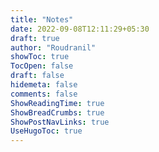 ```yaml
---
title: "Notes"
date: 2022-09-08T12:11:29+05:30
draft: true
author: "Roudranil"
showToc: true
TocOpen: false
draft: false
hidemeta: false
comments: false
ShowReadingTime: true
ShowBreadCrumbs: true
ShowPostNavLinks: true
UseHugoToc: true
---
```

